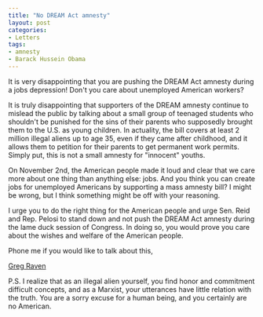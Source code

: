 ```yaml
---
title: "No DREAM Act amnesty"
layout: post
categories:
- Letters
tags:
- amnesty
- Barack Hussein Obama
---
```


It is very disappointing that you are pushing the DREAM Act amnesty during a jobs depression! Don't you care about unemployed American workers?  
  
It is truly disappointing that supporters of the DREAM amnesty continue to mislead the public by talking about a small group of teenaged students who shouldn't be punished for the sins of their parents who supposedly brought them to the U.S. as young children. In actuality, the bill covers at least 2 million illegal aliens up to age 35, even if they came after childhood, and it allows them to petition for their parents to get permanent work permits. Simply put, this is not a small amnesty for "innocent" youths.

On November 2nd, the American people made it loud and clear that we care more about one thing than anything else: jobs. And you think you can create jobs for unemployed Americans by supporting a mass amnesty bill? I might be wrong, but I think something might be off with your reasoning.

I urge you to do the right thing for the American people and urge Sen. Reid and Rep. Pelosi to stand down and not push the DREAM Act amnesty during the lame duck session of Congress. In doing so, you would prove you care about the wishes and welfare of the American people.

Phone me if you would like to talk about this,

[Greg Raven](https://www.gregraven.org/)

P.S. I realize that as an illegal alien yourself, you find honor and commitment difficult concepts, and as a Marxist, your utterances have little relation with the truth. You are a sorry excuse for a human being, and you certainly are no American.